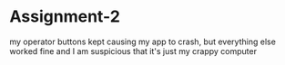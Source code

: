 # Assignment-2
my operator buttons kept causing my app to crash, but everything else worked fine and I am suspicious that it's just my crappy computer
